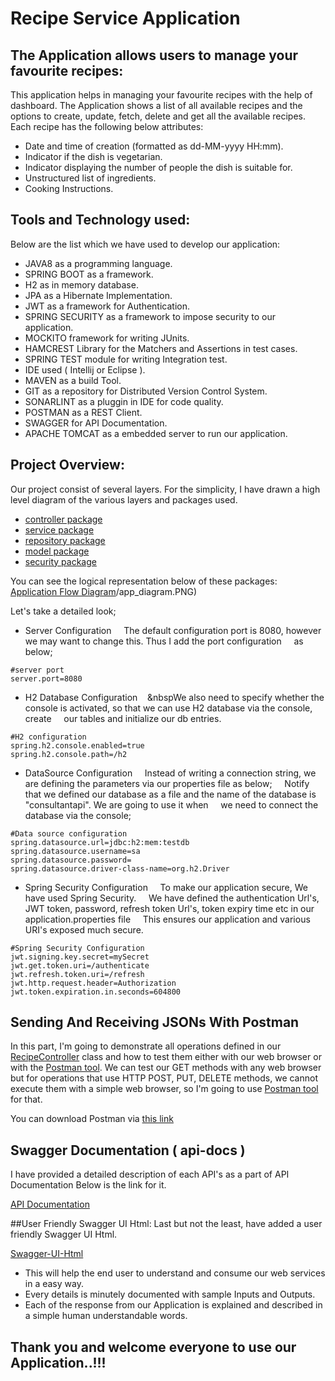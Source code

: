 # Recipe Service Application 

## The Application allows users to manage your favourite recipes:

This application helps in managing your favourite recipes with the help of dashboard.
The Application shows a list of all available recipes and the options to create, update, fetch, delete and get all the available recipes.
Each recipe has the following below attributes:
- Date and time of creation (formatted as dd-MM-yyyy HH:mm).
- Indicator if the dish is vegetarian.
- Indicator displaying the number of people the dish is suitable for.
- Unstructured list of ingredients.
- Cooking Instructions.

## Tools and Technology used:
Below are the list which we have used to develop our application:
- JAVA8 as a programming language.
- SPRING BOOT as a framework.
- H2 as in memory database.
- JPA as a Hibernate Implementation.
- JWT as a framework for Authentication.
- SPRING SECURITY as a framework to impose security to our application.
- MOCKITO framework for writing JUnits.
- HAMCREST Library for the Matchers and Assertions in test cases.
- SPRING TEST module for writing Integration test.
- IDE used ( Intellij or Eclipse ).
- MAVEN as a build Tool.
- GIT as a repository for Distributed Version Control System.
- SONARLINT as a pluggin in IDE for code quality.
- POSTMAN as a REST Client.
- SWAGGER for API Documentation.
- APACHE TOMCAT as a embedded server to run our application.

## Project Overview:

Our project consist of several layers. For the simplicity, I have drawn a high level diagram of the various layers and packages used.

- [controller package](https://p-bitbucket.nl.eu.abnamro.com:7999/users/c65598/repos/recipeservice/browse/src/main/java/com/chandan/recipe/webservices/recipeservice/controller)
- [service package](https://p-bitbucket.nl.eu.abnamro.com:7999/users/c65598/repos/recipeservice/browse/src/main/java/com/chandan/recipe/webservices/recipeservice/service)
- [repository package](https://p-bitbucket.nl.eu.abnamro.com:7999/users/c65598/repos/recipeservice/browse/src/main/java/com/chandan/recipe/webservices/recipeservice/dao)
- [model package](https://p-bitbucket.nl.eu.abnamro.com:7999/users/c65598/repos/recipeservice/browse/src/main/java/com/chandan/recipe/webservices/recipeservice/entity)
- [security package](https://p-bitbucket.nl.eu.abnamro.com:7999/users/c65598/repos/recipeservice/browse/src/main/java/com/chandan/recipe/webservices/recipeservice/jwt)

You can see the logical representation below of these packages:
 [Application Flow Diagram](https://p-bitbucket.nl.eu.abnamro.com:7999/users/c65598/repos/recipeservice/browse/src/main/resources/static/app_diagram.PNG)/app_diagram.PNG)

Let's take a detailed look;

- Server Configuration
&nbsp;&nbsp;&nbsp;&nbsp;The default configuration port is 8080, however we may want to change this. Thus I add the port configuration
&nbsp;&nbsp;&nbsp;&nbsp;as below;
```
#server port
server.port=8080
```
    
- H2 Database Configuration
&nbsp;&nbsp;&nbsp;&nbspWe also need to specify whether the console is activated, so that we can use H2 database via the console, create
&nbsp;&nbsp;&nbsp;&nbsp;our tables and initialize our db entries.
    
```
#H2 configuration
spring.h2.console.enabled=true
spring.h2.console.path=/h2
```

- DataSource Configuration
&nbsp;&nbsp;&nbsp;&nbsp;Instead of writing a connection string, we are defining the parameters via our properties file as below;
&nbsp;&nbsp;&nbsp;&nbsp;Notify that we defined our database as a file and the name of the database is "consultantapi". We are going to use it when
&nbsp;&nbsp;&nbsp;&nbsp;we need to connect the database via the console;

```
#Data source configuration
spring.datasource.url=jdbc:h2:mem:testdb
spring.datasource.username=sa
spring.datasource.password=
spring.datasource.driver-class-name=org.h2.Driver
```

- Spring Security Configuration
&nbsp;&nbsp;&nbsp;&nbsp;To make our application secure, We have used Spring Security.
&nbsp;&nbsp;&nbsp;&nbsp;We have defined the authentication Url's, JWT token, password, refresh token Url's, token expiry time etc in our application.properties file
&nbsp;&nbsp;&nbsp;&nbsp;This ensures our application and various URI's exposed much secure.
```
#Spring Security Configuration
jwt.signing.key.secret=mySecret
jwt.get.token.uri=/authenticate
jwt.refresh.token.uri=/refresh
jwt.http.request.header=Authorization
jwt.token.expiration.in.seconds=604800
```

## Sending And Receiving JSONs With Postman
In this part, I'm going to demonstrate all operations defined in our [RecipeController](https://p-bitbucket.nl.eu.abnamro.com:7999/users/c65598/repos/recipeservice/browse/src/main/java/com/chandan/recipe/webservices/recipeservice/controller) class and how to test them
either with our web browser or with the [Postman tool](https://www.getpostman.com/). We can test our GET methods with any web browser but for
operations that use HTTP POST, PUT, DELETE methods, we cannot execute them with a simple web browser, so I'm
going to use [Postman tool](https://www.getpostman.com/) for that.

You can download Postman via [this link](https://www.getpostman.com/)

## Swagger Documentation ( api-docs ) 
I have provided a detailed description of each API's as a part of API Documentation
Below is the link for it.

[API Documentation](http://localhost:8080/v2/api-docs)

##User Friendly Swagger UI Html:
Last but not the least, have added a user friendly Swagger UI Html.

[Swagger-UI-Html](http://localhost:8080/swagger-ui.html)

- This will help the end user to understand and consume our web services in a easy way.
- Every details is minutely documented with sample Inputs and Outputs.
- Each of the response from our Application is explained and described in a simple human understandable words.

## Thank you and welcome everyone to use our Application..!!!


